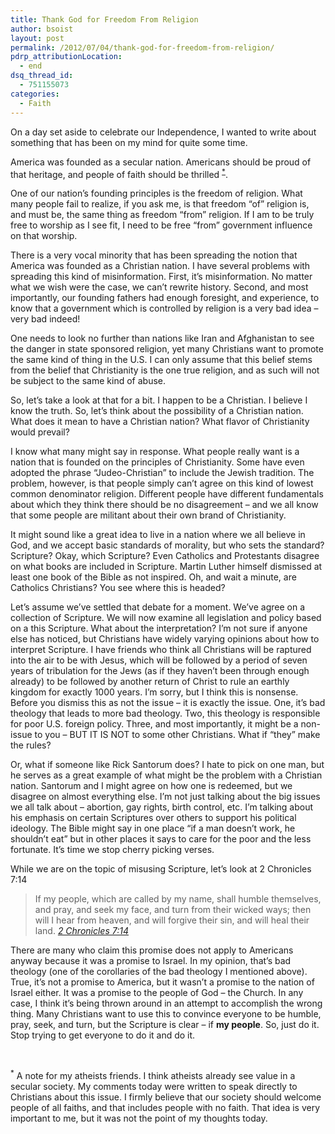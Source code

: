 ```yaml
---
title: Thank God for Freedom From Religion
author: bsoist
layout: post
permalink: /2012/07/04/thank-god-for-freedom-from-religion/
pdrp_attributionLocation:
  - end
dsq_thread_id:
  - 751155073
categories:
  - Faith
---
```

On a day set aside to celebrate our Independence, I wanted to write about something that has been on my mind for quite some time.

America was founded as a secular nation. Americans should be proud of that heritage, and people of faith should be thrilled <sup><a href="#note">*</a></sup>. 

One of our nation&#8217;s founding principles is the freedom of religion. What many people fail to realize, if you ask me, is that freedom &#8220;of&#8221; religion is, and must be, the same thing as freedom &#8220;from&#8221; religion. If I am to be truly free to worship as I see fit, I need to be free &#8220;from&#8221; government influence on that worship. 

There is a very vocal minority that has been spreading the notion that America was founded as a Christian nation. I have several problems with spreading this kind of misinformation. First, it&#8217;s misinformation. No matter what we wish were the case, we can&#8217;t rewrite history. Second, and most importantly, our founding fathers had enough foresight, and experience, to know that a government which is controlled by religion is a very bad idea &#8211; very bad indeed!

One needs to look no further than nations like Iran and Afghanistan to see the danger in state sponsored religion, yet many Christians want to promote the same kind of thing in the U.S. I can only assume that this belief stems from the belief that Christianity is the one true religion, and as such will not be subject to the same kind of abuse. 

So, let&#8217;s take a look at that for a bit. I happen to be a Christian. I believe I know the truth. So, let&#8217;s think about the possibility of a Christian nation. What does it mean to have a Christian nation? What flavor of Christianity would prevail? 

I know what many might say in response. What people really want is a nation that is founded on the principles of Christianity. Some have even adopted the phrase &#8220;Judeo-Christian&#8221; to include the Jewish tradition. The problem, however, is that people simply can&#8217;t agree on this kind of lowest common denominator religion. Different people have different fundamentals about which they think there should be no disagreement &#8211; and we all know that some people are militant about their own brand of Christianity. 

It might sound like a great idea to live in a nation where we all believe in God, and we accept basic standards of morality, but who sets the standard? Scripture? Okay, which Scripture? Even Catholics and Protestants disagree on what books are included in Scripture. Martin Luther himself dismissed at least one book of the Bible as not inspired. Oh, and wait a minute, are Catholics Christians? You see where this is headed?

Let&#8217;s assume we&#8217;ve settled that debate for a moment. We&#8217;ve agree on a collection of Scripture. We will now examine all legislation and policy based on a this Scripture. What about the interpretation? I&#8217;m not sure if anyone else has noticed, but Christians have widely varying opinions about how to interpret Scripture. I have friends who think all Christians will be raptured into the air to be with Jesus, which will be followed by a period of seven years of tribulation for the Jews (as if they haven&#8217;t been through enough already) to be followed by another return of Christ to rule an earthly kingdom for exactly 1000 years. I&#8217;m sorry, but I think this is nonsense. Before you dismiss this as not the issue &#8211; it is exactly the issue. One, it&#8217;s bad theology that leads to more bad theology. Two, this theology is responsible for poor U.S. foreign policy. Three, and most importantly, it might be a non-issue to you &#8211; BUT IT IS NOT to some other Christians. What if &#8220;they&#8221; make the rules?

Or, what if someone like Rick Santorum does? I hate to pick on one man, but he serves as a great example of what might be the problem with a Christian nation. Santorum and I might agree on how one is redeemed, but we disagree on almost everything else. I&#8217;m not just talking about the big issues we all talk about &#8211; abortion, gay rights, birth control, etc. I&#8217;m talking about his emphasis on certain Scriptures over others to support his political ideology. The Bible might say in one place &#8220;if a man doesn&#8217;t work, he shouldn&#8217;t eat&#8221; but in other places it says to care for the poor and the less fortunate. It&#8217;s time we stop cherry picking verses.

While we are on the topic of misusing Scripture, let&#8217;s look at 2 Chronicles 7:14

> If my people, which are called by my name, shall humble themselves, and pray, and seek my face, and turn from their wicked ways; then will I hear from heaven, and will forgive their sin, and will heal their land. <cite><a href="http://bible.cc/2_chronicles/7-14.htm">2 Chronicles 7:14</a></cite>

There are many who claim this promise does not apply to Americans anyway because it was a promise to Israel. In my opinion, that&#8217;s bad theology (one of the corollaries of the bad theology I mentioned above). True, it&#8217;s not a promise to America, but it wasn&#8217;t a promise to the nation of Israel either. It was a promise to the people of God &#8211; the Church. In any case, I think it&#8217;s being thrown around in an attempt to accomplish the wrong thing. Many Christians want to use this to convince everyone to be humble, pray, seek, and turn, but the Scripture is clear &#8211; if **my people**. So, just do it. Stop trying to get everyone to do it and do it. 

<a name="note">&nbsp;</a>

<sup>*</sup> A note for my atheists friends. I think atheists already see value in a secular society. My comments today were written to speak directly to Christians about this issue. I firmly believe that our society should welcome people of all faiths, and that includes people with no faith. That idea is very important to me, but it was not the point of my thoughts today.
